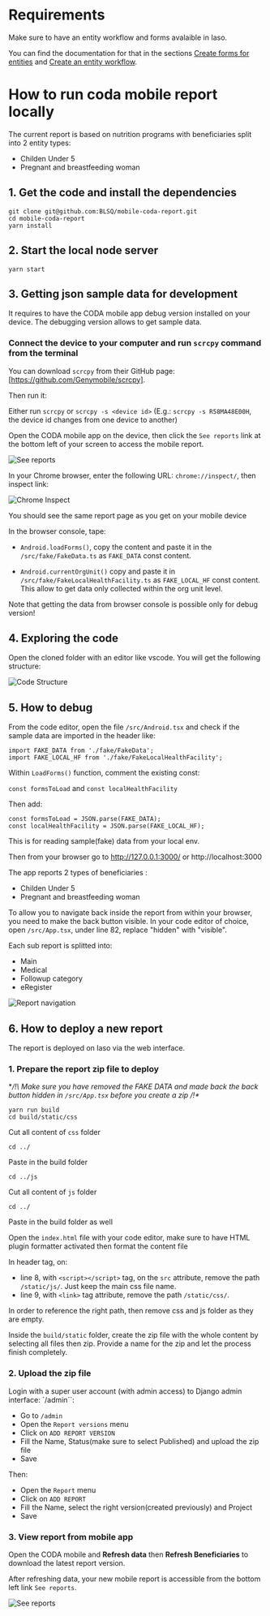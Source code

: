 # Requirements

Make sure to have an entity workflow and forms avalaible in Iaso.

You can find the documentation for that in the sections [Create forms for entities](../../../dev/how_to/create_forms_for_entities/create_forms_for_entities.en.md) and [Create an entity workflow](../../../dev/how_to/create_entity_workflow/create_entity_workflow.en.md#workflows).


# How to run coda mobile report locally

The current report is based on nutrition programs with beneficiaries split into 2 entity types:
- Childen Under 5
- Pregnant and breastfeeding woman 

## 1. Get the code and install the dependencies


```
git clone git@github.com:BLSQ/mobile-coda-report.git
cd mobile-coda-report
yarn install
```

## 2. Start the local node server

```
yarn start
```

## 3. Getting json sample data for development

It requires to have the CODA mobile app debug version installed on your device.
The debugging version allows to get sample data.

### Connect the device to your computer and run `scrcpy` command from the terminal

You can download `scrcpy` from their GitHub page: [https://github.com/Genymobile/scrcpy].

Then run it:

Either run  `scrcpy` or `scrcpy -s <device id>` (E.g.: `scrcpy -s R58MA48E00H`, the device id changes from one device to another)

Open the CODA mobile app on the device, then click the `See reports` link at the bottom left of your screen to access the mobile report.

![See reports](./attachments/report_link.png)


In your Chrome browser, enter the following URL: `chrome://inspect/`, then inspect link:

![Chrome Inspect](./attachments/inspect_link.png)


You should see the same report page as you get on your mobile device

In the browser console, tape:
- `Android.loadForms()`, copy the content and paste it in the  `/src/fake/FakeData.ts` as `FAKE_DATA` const content. 

- `Android.currentOrgUnit()` copy and paste it in `/src/fake/FakeLocalHealthFacility.ts` as `FAKE_LOCAL_HF` const content. This allow to get data only collected within the org unit level.

Note that getting the data from browser console is possible only for debug version!


## 4. Exploring the code

Open the cloned folder with an editor like vscode. You will get the following structure:

![Code Structure](./attachments/mobile-report-code-structure.png)



## 5. How to debug

From the code editor, open the file `/src/Android.tsx` and check if the sample data are imported in the header like:

```
import FAKE_DATA from './fake/FakeData';
import FAKE_LOCAL_HF from './fake/FakeLocalHealthFacility';
```

Within `LoadForms()` function, comment the existing const:

`const formsToLoad` and `const localHealthFacility` 

Then add:

```
const formsToLoad = JSON.parse(FAKE_DATA);
const localHealthFacility = JSON.parse(FAKE_LOCAL_HF);
```

This is for reading sample(fake) data from your local env.

Then from your browser go to http://127.0.0.1:3000/ or http://localhost:3000

The app reports 2 types of beneficiaries :
- Childen Under 5
- Pregnant and breastfeeding woman

To allow you to navigate back inside the report from within your browser, you need to make the back button visible.
In your code editor of choice, open `/src/App.tsx`, under line 82, replace "hidden" with "visible".


Each sub report is splitted into:
- Main
- Medical
- Followup category
- eRegister


![Report navigation](./attachments/mobile-report-screen.gif)


## 6. How to deploy a new report

The report is deployed on Iaso via the web interface.

### 1. Prepare the report zip file to deploy

**/!\ Make sure you have removed the FAKE DATA and made back the back button hidden in `/src/App.tsx` before you create a zip /!\**


```
yarn run build
cd build/static/css
```
Cut all content of `css` folder

```
cd ../
```
Paste in the build folder

```
cd ../js
```
Cut all content of `js` folder
```
cd ../
```
Paste in the build folder as well

Open the `index.html` file with your code editor, make sure to have HTML plugin formatter activated then format the content file

In header tag, on: 
- line 8, with `<script></script>` tag, on the `src` attribute, remove the path `/static/js/`. Just keep the main css file name.
- line 9, with `<link>` tag  attribute, remove the path `/static/css/`.

In order to reference the right path, then remove css and js folder as they are empty.

Inside the `build/static` folder, create the zip file with the whole content by selecting all files then zip.
Provide a name for the zip and let the process finish completely.


### 2. Upload the zip file

Login with a super user account (with admin access) to Django admin interface: `/admin``:

- Go to `/admin`
- Open the `Report versions` menu
- Click on `ADD REPORT VERSION`
- Fill the Name, Status(make sure to select Published) and upload the zip file
- Save

Then:

- Open the `Report` menu
- Click on `ADD REPORT`
- Fill the Name, select the right version(created previously) and Project
- Save

### 3. View report from mobile app

Open the CODA mobile and **Refresh data** then **Refresh Beneficiaries** to download the latest report version.

After refreshing data, your new mobile report is accessible from the bottom left link `See reports`.


![See reports](./attachments/report-access-from-mobile-app.gif)